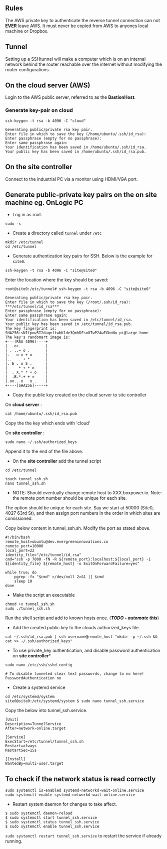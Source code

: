 ## Rules

The AWS private key to authenticate the reverse tunnel connection can not **EVER** leave AWS. It must never be copied from AWS to anyones local machine or Dropbox.

## Tunnel

Setting up a SSHtunnel will make a computer which is on an internal network behind the router reachable over the internet without modifying the router configurations.

## On the cloud server (AWS)

Login to the AWS public server, referred to as the **BastionHost**.

### Generate key-pair on cloud

```shell
ssh-keygen -t rsa -b 4096 -C "cloud"

Generating public/private rsa key pair.
Enter file in which to save the key (/home/ubuntu/.ssh/id_rsa): 
Enter passphrase (empty for no passphrase): 
Enter same passphrase again: 
Your identification has been saved in /home/ubuntu/.ssh/id_rsa.
Your public key has been saved in /home/ubuntu/.ssh/id_rsa.pub.
```

## On the site controller

Connect to the industrial PC via a monitor using HDMI/VGA port.

## Generate public-private key pairs on the on site machine eg. OnLogic PC

* Log in as root.
```shell
sudo -s
```

* Create a directory called ```tunnel``` under ```/etc```
```shell
mkdir /etc/tunnel
cd /etc/tunnel
```

* Generate authentication key pairs for SSH. Below is the example for ```site0```.
```shell
ssh-keygen -t rsa -b 4096 -C "site@site0"
```

Enter the location where the key should be saved:
```
root@site0:/etc/tunnel# ssh-keygen -t rsa -b 4096 -C "site@site0"

Generating public/private rsa key pair.
Enter file in which to save the key (/root/.ssh/id_rsa): ***/etc/tunnel/id_rsa***
Enter passphrase (empty for no passphrase): 
Enter same passphrase again: 
Your identification has been saved in /etc/tunnel/id_rsa.
Your public key has been saved in /etc/tunnel/id_rsa.pub.
The key fingerprint is:
SHA256:sNIfpow5I2daqnftwbK1de3QmhDFso8TwP2AwEGboNo pi@large-home
The key's randomart image is:
+---[RSA 4096]----+
|  .o+.           |
| . ..= o .       |
|.   o = + o      |
|..   . + *       |
|. E . o S .      |
|     * + * o     |
|  . X.* * + o    |
|  .B.*.+ + =     |
|.oo...o   o .    |
+----[SHA256]-----+
```

* Copy the public key created on the cloud server to site controller

On **cloud server** :
```
cat /home/ubuntu/.ssh/id_rsa.pub
```
Copy the the key which ends with 'cloud'

On **site controller** :
```
sudo nano ~/.ssh/authorized_keys
```
Append it to the end of the file above.

* On the **site controller** add the tunnel script
```shell
cd /etc/tunnel

touch tunnel_ssh.sh 
nano tunnel_ssh.sh
```

* NOTE: Should eventually change remote host to XXX.boxpower.io. Note: the remote port number should be unique for each site.

The <remote port> option should be unique for each site.  Say we start at 50000 (Site0, 4027 63rd St), and then assign port numbers in the order in which sites are comissioned.  
 
Copy below content in tunnel_ssh.sh. Modify the port as stated above.

```
#!/bin/bash
remote_host=ubuntu@dev.evergreeninnovations.co
remote_port=10000 
local_port=22
identity_file="/etc/tunnel/id_rsa"
cmd="ssh -p 7000 -fN -R ${remote_port}:localhost:${local_port} -i ${identity_file} ${remote_host} -o ExitOnForwardFailure=yes"

while true; do
    pgrep -fx "$cmd" >/dev/null 2>&1 || $cmd
    sleep 10
done
```

* Make the script an executable
```
chmod +x tunnel_ssh.sh 
sudo ./tunnel_ssh.sh 
```
Run the shell script and add to known hosts once. (***TODO - automate this***)

* Add the created public key to the clouds authorized_keys file.
```
cat ~/.ssh/id_rsa.pub | ssh username@remote_host "mkdir -p ~/.ssh && cat >> ~/.ssh/authorized_keys"
```

* To use private_key authentication, and disable password authentication on **site controller***
```shell
sudo nano /etc/ssh/sshd_config

# To disable tunneled clear text passwords, change to no here!
PasswordAuthentication no 
```

* Create a systemd service 
```shell
cd /etc/systemd/system 
site0@site0:/etc/systemd/system $ sudo nano tunnel_ssh.service
```

Copy the below into tunnel_ssh.service.

```shell
[Unit]
Description=TunnelService
After=network-online.target

[Service]
ExecStart=/etc/tunnel/tunnel_ssh.sh
Restart=always
RestartSec=15s

[Install]
WantedBy=multi-user.target
```

## To check if the network status is read correctly

```shell
sudo systemctl is-enabled systemd-networkd-wait-online.service
sudo systemctl enable systemd-networkd-wait-online.service
```

* Restart system daemon for changes to take affect. 

```
$ sudo systemctl daemon-reload
$ sudo systemctl start tunnel_ssh.service
$ sudo systemctl status tunnel_ssh.service
$ sudo systemctl enable tunnel_ssh.service
```

```sudo systemctl restart tunnel_ssh.service``` to restart the service if already running.

